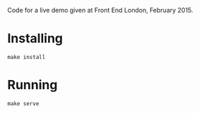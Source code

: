 Code for a live demo given at Front End London, February 2015.

# Installing

```
make install
```

# Running

```
make serve
```
